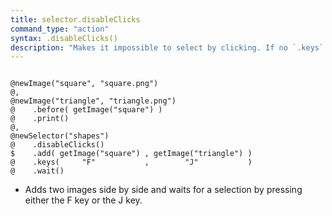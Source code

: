 ```yaml
---
title: selector.disableClicks
command_type: "action"
syntax: .disableClicks()
description: "Makes it impossible to select by clicking. If no `.keys` command is called on the element, this makes any selection impossible."
---
```


<!--more-->

<pre><code class="language-diff-javascript diff-highlight try-true">
@newImage("square", "square.png")
@,
@newImage("triangle", "triangle.png")
@    .before( getImage("square") )
@    .print()
@,
@newSelector("shapes")
@    .disableClicks()
$    .add( getImage("square") , getImage("triangle") )
@    .keys(     "F"           ,        "J"           )
@    .wait()
</code></pre>

+ Adds two images side by side and waits for a selection by pressing either the F key or the J key.		
